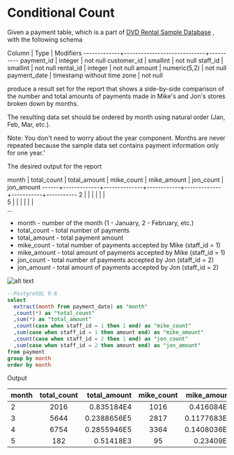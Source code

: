 # Conditional Count

Given a payment table, which is a part of [DVD Rental Sample Database](http://www.postgresqltutorial.com/postgresql-sample-database/) , with the following schema

Column       | Type                        | Modifiers
-------------+-----------------------------+----------
payment_id   | integer                     | not null 
customer_id  | smallint                    | not null
staff_id     | smallint                    | not null
rental_id    | integer                     | not null
amount       | numeric(5,2)                | not null
payment_date | timestamp without time zone | not null

produce a result set for the report that shows a side-by-side comparison of the number and total amounts of payments made in Mike's and Jon's stores broken down by months.

The resulting data set should be ordered by month using natural order (Jan, Feb, Mar, etc.).

Note: You don't need to worry about the year component. Months are never repeated because the sample data set contains payment information only for one year.'

The desired output for the report

month | total_count | total_amount | mike_count | mike_amount | jon_count | jon_amount
------+-------------+--------------+------------+-------------+-----------+-----------
2     |             |              |            |             |           |           
5     |             |              |            |             |           |           
...

- month - number of the month (1 - January, 2 - February, etc.)
- total_count - total number of payments
- total_amount - total payment amount
- mike_count - total number of payments accepted by Mike (staff_id = 1)
- mike_amount - total amount of payments accepted by Mike (staff_id = 1)
- jon_count - total number of payments accepted by Jon (staff_id = 2)
- jon_amount - total amount of payments accepted by Jon (staff_id = 2)

![alt text](img/dvd-rental-sample-database-diagram.png "Table")

```sql
--PostgreSQL 9.6
select
  extract(month from payment_date) as "month"
  ,count(*) as "total_count"
  ,sum(*) as "total_amount"
  ,count(case when staff_id = 1 then 1 end) as "mike_count"
  ,sum(case when staff_id = 1 then amount end) as "mike_amount"
  ,count(case when staff_id = 2 then 1 end) as "jon_count"
  ,sum(case when staff_id = 2 then amount end) as "jon_amount"
from payment
group by month
order by month
```

Output

|month |total_count	|total_amount	|mike_count	|mike_amount	|jon_count	|jon_amount|
|----------|:----------:|----------:|:----------:|----------:|:----------:|----------:|
|2	|2016	|0.835184E4	|1016	|0.416084E4	|1000	|0.4191E4|
|3	|5644	|0.2388656E5	|2817	|0.1177683E5	|2827	|0.1210973E5
|4	|6754	|0.2855946E5	|3364	|0.1408036E5	|3390	|0.144791E5|
|5	|182	|0.51418E3	|95	|0.23409E3	|87	|0.28009E3|